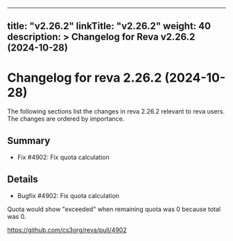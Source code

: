 
---
title: "v2.26.2"
linkTitle: "v2.26.2"
weight: 40
description: >
  Changelog for Reva v2.26.2 (2024-10-28)
---

Changelog for reva 2.26.2 (2024-10-28)
=======================================

The following sections list the changes in reva 2.26.2 relevant to
reva users. The changes are ordered by importance.

Summary
-------

*   Fix #4902: Fix quota calculation

Details
-------

*   Bugfix #4902: Fix quota calculation

   Quota would show "exceeded" when remaining quota was 0 because total was 0.

   https://github.com/cs3org/reva/pull/4902

